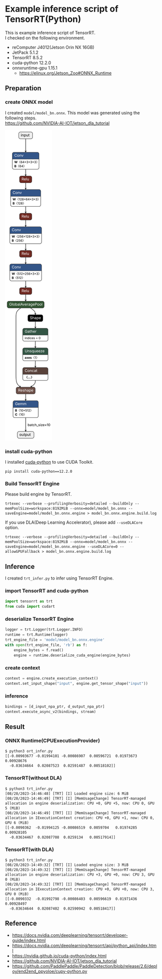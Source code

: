 # Example inference script of TensorRT(Python)

This is example inference script of TensorRT.  
I checked on the following environment.

- reComputer J4012(Jetson Orin NX 16GB)
- JetPack 5.1.2
- TensorRT 8.5.2
- cuda-python 12.2.0
- onnxruntime-gpu 1.15.1
  - <https://elinux.org/Jetson_Zoo#ONNX_Runtime>

## Preparation

### create ONNX model

I created `model/model_bn.onnx`. This model was generated using the following steps.  
<https://github.com/NVIDIA-AI-IOT/jetson_dla_tutorial>

![](image/model_bn.onnx.svg)

### install cuda-python

I installed [cuda-python](https://nvidia.github.io/cuda-python/index.html) to use CUDA Toolkit.

```shell
pip install cuda-python==12.2.0
```

### Build TensorRT Engine

Please build engine by TensorRT.

```shell
trtexec --verbose --profilingVerbosity=detailed --buildOnly --memPoolSize=workspace:8192MiB --onnx=model/model_bn.onnx --saveEngine=model/model_bn.onnx.engine > model_bn.onnx.engine.build.log
```

If you use DLA(Deep Learning Accelerator), please add `--useDLACore` option.

```shell
trtexec --verbose --profilingVerbosity=detailed --buildOnly --memPoolSize=workspace:8192MiB --onnx=model/model_bn.onnx --saveEngine=model/model_bn.onnx.engine --useDLACore=0 --allowGPUFallback > model_bn.onnx.engine.build.log
```

## Inference

I created `trt_infer.py` to infer using TensorRT Engine.

### import TensorRT and cuda-python

```python
import tensorrt as trt
from cuda import cudart
```

### deserialize TensorRT Engine

```python
logger = trt.Logger(trt.Logger.INFO)
runtime = trt.Runtime(logger)
trt_engine_file = 'model/model_bn.onnx.engine'
with open(trt_engine_file, 'rb') as f:
    engine_bytes = f.read()
    engine = runtime.deserialize_cuda_engine(engine_bytes)
```

### create context

```python
context = engine.create_execution_context()
context.set_input_shape("input", engine.get_tensor_shape("input"))
```

### inference

```python
bindings = [d_input_npa_ptr, d_output_npa_ptr]
context.execute_async_v2(bindings, stream)
```

## Result

### ONNX Runtime(CPUExecutionProvider)

```shell
$ python3 ort_infer.py 
[[-0.00903677 -0.01994101 -0.00086907  0.00596721  0.01973673  0.00928676
  -0.03634664  0.02087523  0.02591487  0.00518102]]
```

### TensorRT(without DLA)

```shell
$ python3 trt_infer.py 
[08/28/2023-14:46:48] [TRT] [I] Loaded engine size: 6 MiB
[08/28/2023-14:46:49] [TRT] [I] [MemUsageChange] TensorRT-managed allocation in engine deserialization: CPU +0, GPU +5, now: CPU 0, GPU 5 (MiB)
[08/28/2023-14:46:49] [TRT] [I] [MemUsageChange] TensorRT-managed allocation in IExecutionContext creation: CPU +0, GPU +1, now: CPU 0, GPU 6 (MiB)
[[-0.0090362  -0.01994125 -0.00086519  0.0059704   0.01974285  0.00928105
  -0.03634467  0.02087708  0.0259134   0.00517914]]
```

### TensorRT(with DLA)

```shell
$ python3 trt_infer.py 
[08/28/2023-14:49:32] [TRT] [I] Loaded engine size: 3 MiB
[08/28/2023-14:49:32] [TRT] [I] [MemUsageChange] TensorRT-managed allocation in engine deserialization: CPU +3, GPU +0, now: CPU 3, GPU 0 (MiB)
[08/28/2023-14:49:32] [TRT] [I] [MemUsageChange] TensorRT-managed allocation in IExecutionContext creation: CPU +0, GPU +0, now: CPU 3, GPU 0 (MiB)
[[-0.0090332  -0.01992798 -0.00086403  0.00596619  0.01971436  0.00928497
  -0.03634644  0.02087402  0.02590942  0.00518417]]
```

## Reference

- <https://docs.nvidia.com/deeplearning/tensorrt/developer-guide/index.html>
- <https://docs.nvidia.com/deeplearning/tensorrt/api/python_api/index.html>
- <https://nvidia.github.io/cuda-python/index.html>
- <https://github.com/NVIDIA-AI-IOT/jetson_dla_tutorial>
- <https://github.com/PaddlePaddle/PaddleDetection/blob/release/2.6/deploy/end2end_ppyoloe/cupy-python.py>
